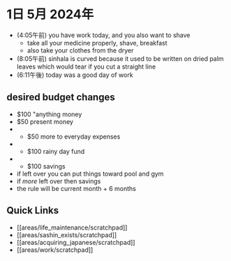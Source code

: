 # 1日 5月 2024年
- (4:05午前) you have work today, and you also want to shave
  - take all your medicine properly, shave, breakfast
  - also take your clothes from the dryer
 - (8:05午前) sinhala is curved because it used to be written on dried palm leaves which would tear if you cut a straight line
- (6:11午後) today was a good day of work


## desired budget changes
- $100 "anything money
- $50 present money
- + $50 more to everyday expenses
- + $100 rainy day fund
- + $100 savings
- if left over you can put things toward pool and gym
- if *more* left over then savings
- the rule will be current month + 6 months

## Quick Links
- [[areas/life_maintenance/scratchpad]]
- [[areas/sashin_exists/scratchpad]]
- [[areas/acquiring_japanese/scratchpad]]
- [[areas/work/scratchpad]]
